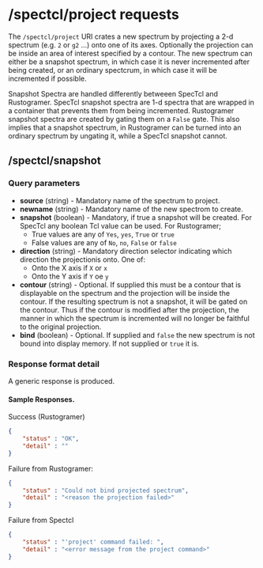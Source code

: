 # /spectcl/project requests

The ```/spectcl/project``` URI crates a new spectrum by projecting a 2-d spectrum (e.g.  ```2``` or ```g2``` ...) onto one of its axes.  Optionally the projection can be inside an area of interest specified by a contour.  The new spectrum can either be a snapshot spectrum, in which case it is never incremented after being created, or an ordinary spectcrum, in which case it will be incremented if possible.

Snapshot Spectra are handled differently betweeen SpecTcl and Rustogramer.  SpecTcl snapshot spectra are 1-d spectra that are wrapped in a container that prevents them from being incremented.  Rustogramer snapshot spectra are created by gating them on a ```False``` gate.  This also implies that a snapshot spectrum, in Rustogramer can be turned into an ordinary spectrum by ungating it, while a SpecTcl snapshot cannot.

## /spectcl/snapshot



### Query parameters

*  **source** (string)  - Mandatory name of the spectrum to project.
*  **newname** (string) - Mandatory name of the new spectrom to create.
*  **snapshot** (boolean) - Mandatory, if true a snapshot will be created. For SpecTcl any boolean Tcl value can be used.  For Rustogramer;
    * True values are any of ```Yes```, ```yes```, ```True``` or ```true```
    * False values are any of ```No```, ```no```, ```False``` or ```false```
* **direction** (string) - Mandatory direction selector indicating which direction the projectionis onto. One of:
    *  Onto the X axis if ```X``` or ```x```
    *  Onto the Y axis if ```Y``` oe ```y```
* **contour** (string) - Optional.  If supplied this must be a contour that is displayable on the spectrum and the projection will be inside the contour.  If the resulting spectrum is not a snapshot, it will be gated on the contour.  Thus if the contour is modified after the projection, the manner in which the spectrum is incremented will no longer be faithful to the original projection.
* **bind** (boolean) - Optional.  If supplied and ```false``` the new spectrum is not bound into display memory. If not supplied or ```true``` it is. 



### Response format detail

A generic response is produced.


#### Sample Responses.

Success (Rustogramer)

```json
{
    "status" : "OK",
    "detail" : ""
}
```

Failure from Rustogramer:
```json
{
    "status" : "Could not bind projected spectrum",
    "detail" : "<reason the projection failed>"
}
```

Failure from Spectcl

```json
{
    "status" : "'project' command failed: ",
    "detail" : "<error message from the project command>"
}
```